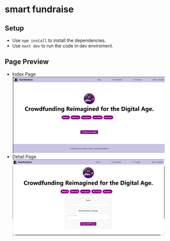 # smart fundraise

## Setup
* Use `npm install` to install the dependencies.  
* Use `next dev` to run the code in dev enviroment.

## Page Preview
* Index Page
![img.png](index.png)
* Detail Page
![img_1.png](detail.png)